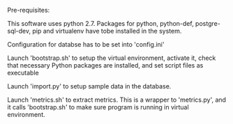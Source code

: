 Pre-requisites:

This software uses python 2.7.
Packages for python, python-def, postgre-sql-dev, pip and virtualenv have tobe installed in the system.

Configuration for databse has to be set into 'config.ini'

Launch 'bootstrap.sh' to setup the virtual environment, activate it, check that necessary 
Python packages are installed, and set script files as executable

Launch 'import.py' to setup sample data in the database.

Launch 'metrics.sh' to extract metrics. This is a wrapper to 'metrics.py', and it calls 'bootstrap.sh' to 
make sure program is running in virtual environment.

